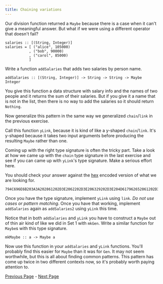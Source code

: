 ```yaml
---
title: Chaining variations
---
```


Our division function returned a `Maybe` because there is a case when it can't
give a meaningful answer.  But what if we were using a different operator that
doesn't fail?

    salaries :: [(String, Integer)]
    salaries = [ ("alice", 105000)
               , ("bob", 90000)
               , ("carol", 85000)
               ]

<!--
TODO: Come up with an example where the two subsequent arguments are of
different types, so it's more obvious in the generalization that they should be
different type variables.
-->

Write a function `addSalaries` that adds two salaries by person name.

    addSalaries :: [(String, Integer)] -> String -> String -> Maybe Integer

You give this function a data structure with salary info and the names of two
people and it returns the sum of their salaries.  But if you give it a name
that is not in the list, then there is no way to add the salaries so it should
return `Nothing`.

Now generalize this pattern in the same way we generalized `chain`/`link` in
the previous exercise.

<!--
TODO: Shouldn't this be `yChain`?
-->

Call this function `yLink`, because it is kind of like a y-shaped `chain`/`link`.
It's y-shaped because it takes two input arguments before producing the resulting
`Maybe` rather than one.

Coming up with the right type signature is often the tricky part.  Take a look
at how we came up with the `chain` type signature in the last exercise and see
if you can came up with `yLink`'s type signature.  Make a serious effort here.

You should check your answer against the
[hex](http://www.convertstring.com/EncodeDecode/HexDecode) encoded version of
what we are looking for.

    794C696E6B203A3A202861202D3E2062202D3E206329202D3E204D617962652061202D3E204D617962652062202D3E204D617962652063

Once you have the type signature, implement `yLink` using `link`. *Do not use cases or pattern matching*.  Once
you have that working, implement `addSalaries` again as `addSalaries2` using `yLink`
this time.

Notice that in both `addSalaries` and `yLink` you have to construct a `Maybe` out of
thin air kind of like we did in Set 1 with `mkGen`. Write a similar function for
`Maybe`s with this type signature.

    mkMaybe :: a -> Maybe a

Now use this function in your `addSalaries` and `yLink` functions. You'll probably
find this easier for `Maybe` than it was for `Gen`. It may not seem worthwhile, but
this is all about finding common patterns. This pattern has come up twice in two
different contexts now, so it's probably worth paying attention to.

[Previous Page](ex2-4.html) - [Next Page](ex2-6.html)
